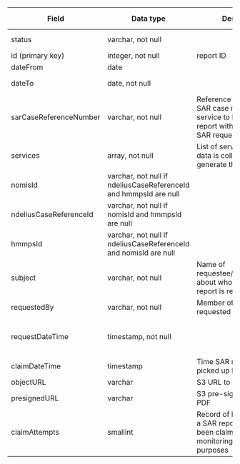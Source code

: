 
| Field | Data type | Description | Default value | Possible values
| --- | --- | --- | --- | --- |
| status | varchar, not null | | Pending | Pending, Completed |
| id (primary key) | integer, not null | report ID | | |
| dateFrom | date | | | |
| dateTo | date, not null | | Today's date | |
| sarCaseReferenceNumber | varchar, not null | Reference number from SAR case management service to link the SAR report with the original SAR request | | |
| services | array, not null | List of services from which data is collected to generate the SAR report| | |
| nomisId | varchar, not null if ndeliusCaseReferenceId and hmmpsId are null | | | |
| ndeliusCaseReferenceId | varchar, not null if nomisId and hmmpsId are null | | | |
| hmmpsId | varchar, not null if ndeliusCaseReferenceId and nomisId are null | | | |
| subject | varchar, not null | Name of requestee/offender/person about whom the SAR report is requested| | |
| requestedBy | varchar, not null | Member of SAR team who requested the SAR report | | |
| requestDateTime | timestamp, not null | | Today's date and time| |
| claimDateTime | timestamp | Time SAR report request is picked up by a worker | | |
| objectURL | varchar | S3 URL to PDF object | | |
| presignedURL | varchar |S3 pre-signed URL link to PDF | | |
| claimAttempts | smallint | Record of how many times a SAR report request has been claimed, for monitoring/alerting purposes | 0 | |
